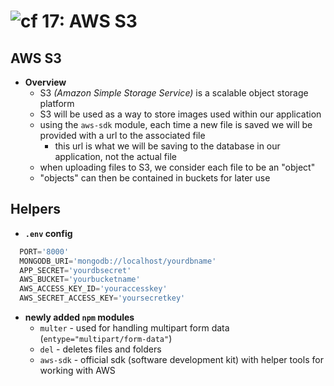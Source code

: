 ![cf](http://i.imgur.com/7v5ASc8.png) 17: AWS S3
=====================================

## AWS S3
  * **Overview**
    * S3 *(Amazon Simple Storage Service)* is a scalable object storage platform
    * S3 will be used as a way to store images used within our application
    * using the `aws-sdk` module, each time a new file is saved we will be provided with a url to the associated file
      * this url is what we will be saving to the database in our application, not the actual file
    * when uploading files to S3, we consider each file to be an "object"
    * "objects" can then be contained in buckets for later use
  
## Helpers
  * **`.env` config**
  ``` javascript
    PORT='8000'
    MONGODB_URI='mongodb://localhost/yourdbname'
    APP_SECRET='yourdbsecret'
    AWS_BUCKET='yourbucketname'
    AWS_ACCESS_KEY_ID='youraccesskey'
    AWS_SECRET_ACCESS_KEY='yoursecretkey'
  ```
  
  * **newly added `npm` modules**
    * `multer` - used for handling multipart form data (`entype="multipart/form-data"`)
    * `del` - deletes files and folders
    * `aws-sdk` - official sdk (software development kit) with helper tools for working with AWS
